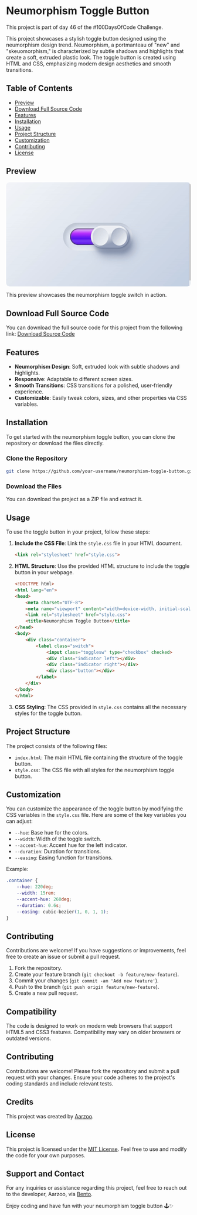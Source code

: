 # Neumorphism Toggle Button

This project is part of day 46 of the #100DaysOfCode Challenge.

This project showcases a stylish toggle button designed using the neumorphism design trend. Neumorphism, a portmanteau of "new" and "skeuomorphism," is characterized by subtle shadows and highlights that create a soft, extruded plastic look. The toggle button is created using HTML and CSS, emphasizing modern design aesthetics and smooth transitions.

## Table of Contents

- [Preview](#preview)
- [Download Full Source Code](#download-full-source-code)
- [Features](#features)
- [Installation](#installation)
- [Usage](#usage)
- [Project Structure](#project-structure)
- [Customization](#customization)
- [Contributing](#contributing)
- [License](#license)

## Preview

<div style="display: flex; align-items: center; justify-content: center; width: 100%; border-radius: 0.6rem;">
    <img src="preview.gif" alt="preview GIF" width="100%" height="100%" style="overflow: none; border-radius: inherit;"/>
</div>

This preview showcases the neumorphism toggle switch in action.

## Download Full Source Code

You can download the full source code for this project from the following link: [Download Source Code](https://t.me/CodeWithAarzoo)

## Features

- **Neumorphism Design**: Soft, extruded look with subtle shadows and highlights.
- **Responsive**: Adaptable to different screen sizes.
- **Smooth Transitions**: CSS transitions for a polished, user-friendly experience.
- **Customizable**: Easily tweak colors, sizes, and other properties via CSS variables.

## Installation

To get started with the neumorphism toggle button, you can clone the repository or download the files directly.

### Clone the Repository

```bash
git clone https://github.com/your-username/neumorphism-toggle-button.git
```

### Download the Files

You can download the project as a ZIP file and extract it.

## Usage

To use the toggle button in your project, follow these steps:

1. **Include the CSS File**: Link the `style.css` file in your HTML document.

    ```html
    <link rel="stylesheet" href="style.css">
    ```

2. **HTML Structure**: Use the provided HTML structure to include the toggle button in your webpage.

    ```html
    <!DOCTYPE html>
    <html lang="en">
    <head>
        <meta charset="UTF-8">
        <meta name="viewport" content="width=device-width, initial-scale=1.0">
        <link rel="stylesheet" href="style.css">
        <title>Neumorphism Toggle Button</title>
    </head>
    <body>
        <div class="container">
            <label class="switch">
                <input class="togglesw" type="checkbox" checked>
                <div class="indicator left"></div>
                <div class="indicator right"></div>
                <div class="button"></div>
            </label>
        </div>
    </body>
    </html>
    ```

3. **CSS Styling**: The CSS provided in `style.css` contains all the necessary styles for the toggle button.

## Project Structure

The project consists of the following files:

- `index.html`: The main HTML file containing the structure of the toggle button.
- `style.css`: The CSS file with all styles for the neumorphism toggle button.

## Customization

You can customize the appearance of the toggle button by modifying the CSS variables in the `style.css` file. Here are some of the key variables you can adjust:

- `--hue`: Base hue for the colors.
- `--width`: Width of the toggle switch.
- `--accent-hue`: Accent hue for the left indicator.
- `--duration`: Duration for transitions.
- `--easing`: Easing function for transitions.

Example:

```css
.container {
    --hue: 220deg;
    --width: 15rem;
    --accent-hue: 260deg;
    --duration: 0.6s;
    --easing: cubic-bezier(1, 0, 1, 1);
}
```

## Contributing

Contributions are welcome! If you have suggestions or improvements, feel free to create an issue or submit a pull request.

1. Fork the repository.
2. Create your feature branch (`git checkout -b feature/new-feature`).
3. Commit your changes (`git commit -am 'Add new feature'`).
4. Push to the branch (`git push origin feature/new-feature`).
5. Create a new pull request.

## Compatibility

The code is designed to work on modern web browsers that support HTML5 and CSS3 features. Compatibility may vary on older browsers or outdated versions.

## Contributing

Contributions are welcome! Please fork the repository and submit a pull request with your changes. Ensure your code adheres to the project's coding standards and include relevant tests.

## Credits

This project was created by [Aarzoo](https://x.com/withaarzoo).

## License

This project is licensed under the [MIT License](LICENSE). Feel free to use and modify the code for your own purposes.

## Support and Contact

For any inquiries or assistance regarding this project, feel free to reach out to the developer, Aarzoo, via [Bento](https://bento.me/withaarzoo).

Enjoy coding and have fun with your neumorphism toggle button 🕹️✨
